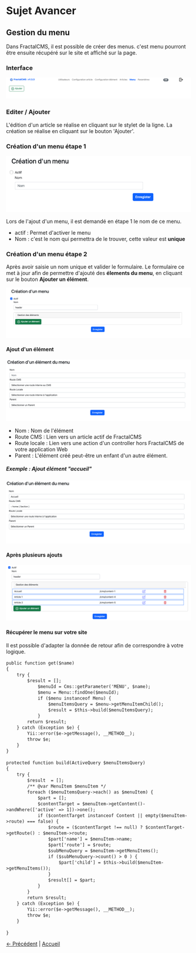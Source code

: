 # Sujet Avancer

## Gestion du menu

Dans FractalCMS, il est possible de créer des menus. c'est menu pourront être ensuite récupéré
sur le site et affiché sur la page.

### Interface

![Gestion des menus](./images/menu_interface.png)

### Editer / Ajouter

L'édition d'un article se réalise en cliquant sur le stylet de la ligne.
La création se réalise en cliquant sur le bouton 'Ajouter'.

### Création d'un menu étape 1

![Créer étape 1](./images/menu_creer_etape1.png)

Lors de l'ajout d'un menu, il est demandé en étape 1 le nom de ce menu.

* actif : Permet d'activer le menu
* Nom : c'est le nom qui permettra de le trouver, cette valeur est **unique**

### Création d'un menu étape 2

Après avoir saisie un nom unique et valider le formulaire. Le formulaire ce met à jour afin
de permettre d'ajouté des **élements du menu**, en cliquant sur le bouton **Ajouter un élément**.

![Créer étape 2](./images/menu_creer_etape2.png)

#### Ajout d'un élément

![Ajouter un élément](./images/menu_creer_un_element.png)

* Nom : Nom de l'élément
* Route CMS : Lien vers un article actif de FractalCMS
* Route locale : Lien vers une action d'un controller hors FractalCMS de votre application Web
* Parent : L'élément créé peut-être un enfant d'un autre élément.

##### Exemple : Ajout élément "accueil"

![Ajouter l'élément accueil](./images/menu_creer_ajout_element_accueil.png)

#### Après plusieurs ajouts

![Menu header](./images/menu_creer_header.png)

#### Récupérer le menu sur votre site

Il est possible d'adapter la donnée de retour afin de correspondre à votre logique.

```
public function get($name)
{
    try {
        $result = [];
            $menuId = Cms::getParameter('MENU', $name);
            $menu = Menu::findOne($menuId);
            if ($menu instanceof Menu) {
                $menuItemsQuery = $menu->getMenuItemChild();
                $result = $this->build($menuItemsQuery);
            }
        return $result;
    } catch (Exception $e) {
        Yii::error($e->getMessage(), __METHOD__);
        throw $e;
    }
}

protected function build(ActiveQuery $menuItemsQuery)
{
    try {
        $result  = [];
        /** @var MenuItem $menuItem */
        foreach ($menuItemsQuery->each() as $menuItem) {
            $part = [];
            $contentTarget = $menuItem->getContent()->andWhere(['active' => 1])->one();
            if ($contentTarget instanceof Content || empty($menuItem->route) === false) {
                $route = ($contentTarget !== null) ? $contentTarget->getRoute() : $menuItem->route;
                $part['name'] = $menuItem->name;
                $part['route'] = $route;
                $subMenuQuery = $menuItem->getMenuItems();
                if ($subMenuQuery->count() > 0 ) {
                    $part['child'] = $this->build($menuItem->getMenuItems());
                }
                $result[] = $part;
            }
        }
        return $result;
    } catch (Exception $e) {
        Yii::error($e->getMessage(), __METHOD__);
        throw $e;
    }

}
```
[<- Précédent](05-content.md) | [Accueil](index.md)